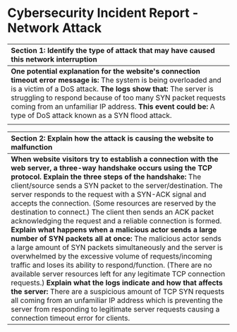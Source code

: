 # **Cybersecurity Incident Report \- Network Attack**

| Section 1: Identify the type of attack that may have caused this  network interruption |
| :---- |
| **One potential explanation for the website's connection timeout error message is:** The system is being overloaded and is a victim of a DoS attack.  **The logs show that:** The server is struggling to respond because of too many SYN packet requests coming from an unfamiliar IP address.  **This event could be:** A type of DoS attack known as a SYN flood attack.  |
|  |

| Section 2: Explain how the attack is causing the website to malfunction |
| :---- |
| **When website visitors try to establish a connection with the web server, a three-way handshake occurs using the TCP protocol. Explain the three steps of the handshake:** The client/source sends a SYN packet to the server/destination.  The server responds to the request with a SYN-ACK signal and accepts the connection. (Some resources are reserved by the destination to connect.)  The client then sends an ACK packet acknowledging the request and a reliable connection is formed.  **Explain what happens when a malicious actor sends a large number of SYN packets all at once:** The malicious actor sends a large amount of SYN packets simultaneously and the server is overwhelmed by the excessive volume of requests/incoming traffic and loses its ability to respond/function. (There are no available server resources left for any legitimate TCP connection requests.)  **Explain what the logs indicate and how that affects the server:** There are a suspicious amount of TCP SYN requests all coming from an unfamiliar IP address which is preventing the server from responding to legitimate server requests causing a connection timeout error for clients.  |

